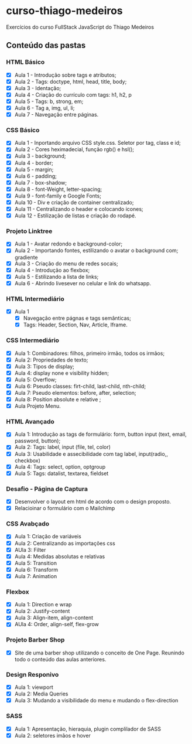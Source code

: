 # curso-thiago-medeiros
 Exercícios do curso FullStack JavaScript do Thiago Medeiros

 ## Conteúdo das pastas

 ### HTML Básico
- [x] Aula 1 - Introdução sobre tags e atributos;
- [x] Aula 2 - Tags: doctype, html, head, title, body;
- [x] Aula 3 - Identação;
- [x] Aula 4 - Criação do currículo com tags: h1, h2, p
- [x] Aula 5 - Tags: b, strong, em;
- [x] Aula 6 - Tag a, img, ul, li;
- [x] Aula 7 - Navegação entre páginas.

### CSS Básico
- [x] Aula 1 - Inportando arquivo CSS style.css. Seletor por tag, class e id;
- [x] Aula 2 - Cores heximadecial, função rgb() e hsl();
- [x] Aula 3 - background;
- [x] Aula 4 - border;
- [x] Aula 5 - margin;
- [x] Aula 6 - padding;
- [x] Aula 7 - box-shadow;
- [x] Aula 8 - font-Weight, letter-spacing;
- [x] Aula 9 - font-family e Google Fonts;
- [x] Aula 10 - Div e criação de container centralizado;
- [x] Aula 11 - Centralizando o header e colocando icones;
- [x] Aula 12 - Estilização de listas e criação do rodapé.

### Projeto Linktree
- [x] Aula 1 - Avatar redondo e background-color;
- [x] Aula 2 - Importando fontes, estilizando o avatar o background com; gradiente
- [x] Aula 3 - Criação do menu de redes socais;
- [x] Aula 4 - Introdução ao flexbox;
- [x] Aula 5 - Estilizando a lista de links;
- [x] Aula 6 - Abrindo livesever no celular e link do whatsapp.

### HTML Intermediário
- [x] Aula 1
  - [x] Navegação entre págnas e tags semânticas;
  - [x] Tags: Header, Section, Nav, Article, Iframe.

### CSS Intermediário
- [x] Aula 1: Combinadores: filhos, primeiro irmão, todos os irmãos;
- [x] Aula 2: Propriedades de texto;
- [x] Aula 3: Tipos de display;
- [x] Aula 4: display none e visibility hidden;
- [x] Aula 5: Overflow;
- [x] Aula 6: Pseudo classes: firt-child, last-child, nth-child;
- [x] Aula 7: Pseudo elementos: before, after, selection;
- [x] Aula 8: Position absolute e relative ;
- [x] Aula Projeto Menu.

### HTML Avançado
- [x] Aula 1: Introdução as tags de formulário: form, button input (text, email, password, button);
- [x] Aula 2: Tags: label, input (file, tel, color)
- [x] Aula 3: Usabilidade e assecibilidade com tag label, input(radio,, checkbox)
- [x] Aula 4: Tags: select, option, optgroup
- [x] Aula 5: Tags: datalist, textarea, fieldset

### Desafio - Página de Captura
- [x] Desenvolver o layout em html de acordo com o design proposto.
- [x] Relacioinar o formulário com o Mailchimp

### CSS Avabçado
- [x] Aula 1: Criação de variáveis
- [x] Aula 2: Centralizando as importações css
- [x] AUla 3: Filter
- [x] Aula 4: Medidas absolutas e relativas
- [x] Aula 5: Transition
- [x] Aula 6: Transform
- [x] Aula 7: Animation

### Flexbox
- [x] Aula 1: Direction e wrap
- [x] Aula 2: Justify-content
- [x] Aula 3: Align-item, align-content
- [x] AUla 4: Order, align-self, flex-grow

### Projeto Barber Shop
- [x] Site de uma barber shop utilizando o conceito de One Page. Reunindo todo o conteúdo das aulas anteriores.

### Design Responivo
- [x] Aula 1: viewport
- [x] Aula 2: Media Queries
- [x] Aula 3: Mudando a visibilidade do menu e mudando o flex-direction

### SASS
- [x] Aula 1: Apresentação, hieraquia, plugin complilador de SASS
- [x] Aula 2: seletores imãos e hover